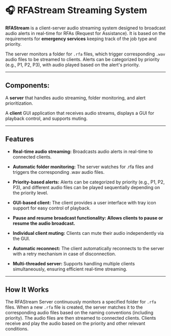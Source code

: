 # 🎧 RFAStream Streaming System
**RFAStream** is a client-server audio streaming system designed to broadcast audio alerts in real-time for RFAs (Request for Assistance). It is  based on the requirements for **emergency services** keeping track of the job type and priority.

The server monitors a folder for `.rfa` files, which trigger corresponding `.wav` audio files to be streamed to clients. Alerts can be categorized by priority (e.g., P1, P2, P3), with audio played based on the alert's priority.

---

## Components:

A **server** that handles audio streaming, folder monitoring, and alert prioritization.

A **client** GUI application that receives audio streams, displays a GUI for playback control, and supports muting.

---

## Features
- **Real-time audio streaming:** Broadcasts audio alerts in real-time to connected clients.


- **Automatic folder monitoring:** The server watches for .rfa files and triggers the corresponding .wav audio files.


- **Priority-based alerts:** Alerts can be categorized by priority (e.g., P1, P2, P3), and different audio files can be played sequentially depending on the priority level.


- **GUI-based client:** The client provides a user interface with tray icon support for easy control of playback.


- **Pause and resume broadcast functionality: Allows clients to pause or resume the audio broadcast.**


- **Individual client muting:** Clients can mute their audio independently via the GUI.


- **Automatic reconnect:** The client automatically reconnects to the server with a retry mechanism in case of disconnection.


- **Multi-threaded server:** Supports handling multiple clients simultaneously, ensuring efficient real-time streaming.

---

## How It Works
The RFAStream Server continuously monitors a specified folder for `.rfa` files. When a new `.rfa` file is created, the server matches it to the corresponding audio files based on the naming conventions (including priority). The audio files are then streamed to connected clients. Clients receive and play the audio based on the priority and other relevant conditions.